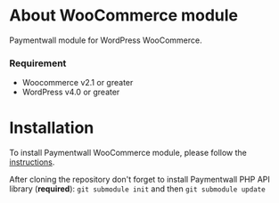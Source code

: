 # About WooCommerce module
Paymentwall module for WordPress WooCommerce.

### Requirement
* Woocommerce v2.1 or greater
* WordPress v4.0 or greater

# Installation
To install Paymentwall WooCommerce module, please follow the [instructions](https://docs.paymentwall.com/modules/woocommerce).

After cloning the repository don't forget to install Paymentwall PHP API library (**required**):
`git submodule init` and then `git submodule update`